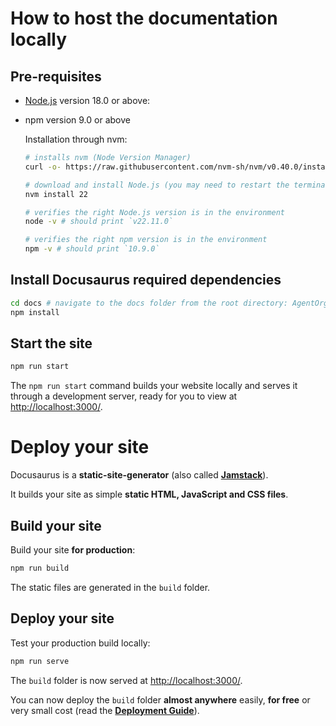 # How to host the documentation locally

## Pre-requisites

- [Node.js](https://nodejs.org/en/download/) version 18.0 or above:
- npm version 9.0 or above

  Installation through nvm:

  ```bash
  # installs nvm (Node Version Manager)
  curl -o- https://raw.githubusercontent.com/nvm-sh/nvm/v0.40.0/install.sh | bash

  # download and install Node.js (you may need to restart the terminal)
  nvm install 22

  # verifies the right Node.js version is in the environment
  node -v # should print `v22.11.0`

  # verifies the right npm version is in the environment
  npm -v # should print `10.9.0`
  ```

## Install Docusaurus required dependencies

  ```bash
  cd docs # navigate to the docs folder from the root directory: AgentOrg/docs
  npm install
  ```

## Start the site

  ```bash
  npm run start
  ```

  The `npm run start` command builds your website locally and serves it through a development server, ready for you to view at <http://localhost:3000/>.
  
# Deploy your site

Docusaurus is a **static-site-generator** (also called **[Jamstack](https://jamstack.org/)**).

It builds your site as simple **static HTML, JavaScript and CSS files**.

## Build your site

Build your site **for production**:

```bash
npm run build
```

The static files are generated in the `build` folder.

## Deploy your site

Test your production build locally:

```bash
npm run serve
```

The `build` folder is now served at [http://localhost:3000/](http://localhost:3000/).

You can now deploy the `build` folder **almost anywhere** easily, **for free** or very small cost (read the **[Deployment Guide](https://docusaurus.io/docs/deployment)**).
